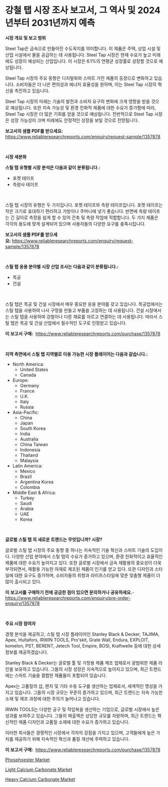 <p><h1>강철 탭 시장 조사 보고서, 그 역사 및 2024년부터 2031년까지 예측</h1></p><p><strong>시장 개요 및 보고 범위</strong></p>
<p><p>Steel Tap은 금속으로 만들어진 수도꼭지를 의미합니다. 이 제품은 주택, 상업 시설 및 산업 시설에서 물을 공급하는 데 사용됩니다. Steel Tap 시장은 현재 수요가 높고 미래에도 성장이 예상되는 산업입니다. 이 시장은 6.1%의 연평균 성장률로 성장할 것으로 예상됩니다.</p><p>Steel Tap 시장의 주요 동향은 디지털화와 스마트 가전 제품의 등장으로 변화하고 있습니다. 소비자들은 더 나은 편의성과 에너지 효율성을 원하며, 이는 Steel Tap 시장의 혁신을 촉진하고 있습니다.</p><p>Steel Tap 시장의 미래는 기술의 발전과 소비자 요구의 변화에 크게 영향을 받을 것으로 예상됩니다. 또한 지속 가능성 및 환경 친화적 제품에 대한 수요가 증가함에 따라, Steel Tap 시장은 더 많은 기회를 얻을 것으로 예상됩니다. 전반적으로 Steel Tap 시장은 성장 가능성이 크며 미래에도 안정적인 성장을 보일 것으로 전망됩니다.</p></p>
<p><strong>보고서의 샘플 PDF를 받으세요:</strong> <a href="https://www.reliableresearchreports.com/enquiry/request-sample/1357878">https://www.reliableresearchreports.com/enquiry/request-sample/1357878</a></p>
<p>&nbsp;</p>
<p><strong>시장 세분화</strong></p>
<p><strong>스틸 탭 유형별 시장 분석은 다음과 같이 분류됩니다.:</strong></p>
<p><ul><li>포켓 테이프</li><li>측량사 테이프</li></ul></p>
<p>&nbsp;</p>
<p><p>스틸 탭 시장의 유형은 두 가지입니다. 포켓 테이프와 측량 테이프입니다. 포켓 테이프는 작은 크기로 휴대하기 편리하고 가방이나 주머니에 넣기 좋습니다. 반면에 측량 테이프는 긴 길이로 측정을 쉽게 할 수 있어 건축 및 측량 작업에 적합합니다. 두 가지 제품은 각각의 용도에 맞게 설계되어 있으며 사용자들의 다양한 요구를 충족시킵니다.</p></p>
<p><strong>보고서의 샘플 PDF를 받으세요:</strong>&nbsp;<a href="https://www.reliableresearchreports.com/enquiry/request-sample/1357878">https://www.reliableresearchreports.com/enquiry/request-sample/1357878</a></p>
<p>&nbsp;</p>
<p><strong> 스틸 탭 응용 분야별 시장 산업 조사는 다음과 같이 분류됩니다.:</strong></p>
<p><ul><li>목공</li><li>건설</li></ul></p>
<p>&nbsp;</p>
<p><p>스틸 탭은 목공 및 건설 시장에서 매우 중요한 응용 분야를 갖고 있습니다. 목공업에서는 스틸 탭을 사용하여 나사 구멍을 만들고 부품을 고정하는 데 사용됩니다. 건설 시장에서는 스틸 탭을 사용하여 강철이나 다른 재료를 자르고 연결하는 데 사용됩니다. 따라서 스틸 탭은 목공 및 건설 산업에서 필수적인 도구로 인정받고 있습니다.</p></p>
<p><strong>이 보고서 구매:</strong>&nbsp; <a href="https://www.reliableresearchreports.com/purchase/1357878">https://www.reliableresearchreports.com/purchase/1357878</a></p>
<p>&nbsp;</p>
<p><strong>지역 측면에서 스틸 탭 지역별로 이용 가능한 시장 플레이어는 다음과 같습니다.:</strong></p>
<p><ul>
    <li>
        North America:
        <ul>
            <li>United States</li>
            <li>Canada</li>
        </ul>
    </li>
    <li>
        Europe:
        <ul>
            <li>Germany</li>
            <li>France</li>
            <li>U.K.</li>
            <li>Italy</li>
            <li>Russia</li>
        </ul>
    </li>
    <li>
        Asia-Pacific:
        <ul>
            <li>China</li>
            <li>Japan</li>
            <li>South Korea</li>
            <li>India</li>
            <li>Australia</li>
            <li>China Taiwan</li>
            <li>Indonesia</li>
            <li>Thailand</li>
            <li>Malaysia</li>
        </ul>
    </li>
    <li>
        Latin America:
        <ul>
            <li>Mexico</li>
            <li>Brazil</li>
            <li>Argentina Korea</li>
            <li>Colombia</li>
        </ul>
    </li>
    <li>
        Middle East & Africa:
        <ul>
            <li>Turkey</li>
            <li>Saudi</li>
            <li>Arabia</li>
            <li>UAE</li>
            <li>Korea</li>
        </ul>
    </li>
    </ul></p>
<p>&nbsp;</p>
<p><strong>글로벌 스틸 탭 의 새로운 트렌드는 무엇입니까? 시장?</strong></p>
<p><p>글로벌 스틸 탭 시장의 주요 동향 중 하나는 지속적인 기술 혁신과 스마트 기술의 도입이다. 다양한 산업 분야에서 스틸 탭의 수요가 증가하고 있으며, 환경 친화적이고 효율적인 제품에 대한 수요가 높아지고 있다. 또한 글로벌 시장에서 금속 재활용의 중요성이 더욱 부각되면서, 재활용 가능한 자재로 제조된 제품이 인기를 얻고 있다. 또한 디자인과 스타일에 대한 요구도 증가하며, 소비자들의 취향과 라이프스타일에 맞춘 맞춤형 제품이 더 많이 출시되고 있다.</p></p>
<p><strong>이 보고서를 구매하기 전에 궁금한 점이 있으면 문의하거나 공유하세요.</strong>- <a href="https://www.reliableresearchreports.com/enquiry/pre-order-enquiry/1357878">https://www.reliableresearchreports.com/enquiry/pre-order-enquiry/1357878</a></p>
<p>&nbsp;</p>
<p><strong>주요 시장 참여자</strong></p>
<p><p>경쟁 분석을 제공하고, 스틸 탭 시장 플레이어인 Stanley Black & Decker, TAJIMA, Apex, Hultafors, IRWIN TOOLS, Pro'skit, Grate Wall, Endura, EXPLOIT, komelon, PST, BERENT, Jetech Tool, Empire, BOSI, Kraftwelle 등에 대한 상세 정보를 제공하겠습니다.</p><p>Stanley Black & Decker는 글로벌 툴 및 가정용 제품 제조 업체로서 광범위한 제품 라인을 보유하고 있습니다. 그들의 시장 성장은 지속적으로 높아지고 있으며, 최근 트렌드에는 스마트 기술을 결합한 제품들이 포함되어 있습니다.</p><p>Apex는 고품질의 삽, 렌치 및 기타 수동 도구를 생산하는 업체로서, 세계적인 명성을 가지고 있습니다. 그들의 시장 규모는 꾸준히 증가하고 있으며, 최근 트렌드는 지속 가능한 소재 및 제조 과정에 대한 주의가 늘어나고 있습니다.</p><p>IRWIN TOOLS는 다양한 공구 및 작업복을 생산하는 기업으로, 글로벌 시장에서 높은 성과를 보여주고 있습니다. 그들의 매출액은 상당한 규모를 자랑하며, 최근 트렌드는 혁신적인 제품 디자인과 고품질 소재에 대한 수요가 증가하고 있습니다.</p><p>이러한 회사들은 경쟁적인 시장에서 각자의 강점을 가지고 있으며, 고객들에게 높은 가치를 제공하기 위해 지속적인 혁신과 품질 개선에 주력하고 있습니다.</p></p>
<p><strong>이 보고서 구매:</strong>&nbsp;&nbsp;<a href="https://www.reliableresearchreports.com/purchase/1357878">https://www.reliableresearchreports.com/purchase/1357878</a></p>
<p><p><a href="https://github.com/mauripalmi/Market-Research-Report-List-2/blob/main/phosphoester-market.md">Phosphoester Market</a></p><p><a href="https://github.com/nicoletavirag/Market-Research-Report-List-2/blob/main/light-calcium-carbonate-market.md">Light Calcium Carbonate Market</a></p><p><a href="https://github.com/redneck06/Market-Research-Report-List-2/blob/main/heavy-calcium-carbonate-market.md">Heavy Calcium Carbonate Market</a></p></p>
